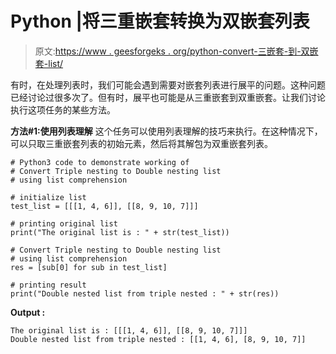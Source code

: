 # Python |将三重嵌套转换为双嵌套列表

> 原文:[https://www . geesforgeks . org/python-convert-三嵌套-到-双嵌套-list/](https://www.geeksforgeeks.org/python-convert-triple-nesting-to-double-nesting-list/)

有时，在处理列表时，我们可能会遇到需要对嵌套列表进行展平的问题。这种问题已经讨论过很多次了。但有时，展平也可能是从三重嵌套到双重嵌套。让我们讨论执行这项任务的某些方法。

**方法#1:使用列表理解**
这个任务可以使用列表理解的技巧来执行。在这种情况下，可以只取三重嵌套列表的初始元素，然后将其解包为双重嵌套列表。

```
# Python3 code to demonstrate working of
# Convert Triple nesting to Double nesting list
# using list comprehension

# initialize list
test_list = [[[1, 4, 6]], [[8, 9, 10, 7]]]

# printing original list
print("The original list is : " + str(test_list))

# Convert Triple nesting to Double nesting list
# using list comprehension
res = [sub[0] for sub in test_list]

# printing result
print("Double nested list from triple nested : " + str(res))
```

**Output :**

```
The original list is : [[[1, 4, 6]], [[8, 9, 10, 7]]]
Double nested list from triple nested : [[1, 4, 6], [8, 9, 10, 7]]

```